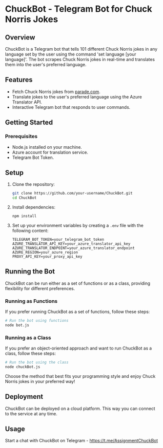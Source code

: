 # ChuckBot - Telegram Bot for Chuck Norris Jokes

## Overview

ChuckBot is a Telegram bot that tells 101 different Chuck Norris jokes in any language set by the user using the command 'set language [your language]'. The bot scrapes Chuck Norris jokes in real-time and translates them into the user's preferred language.

## Features

- Fetch Chuck Norris jokes from [parade.com](https://parade.com/968666/parade/chuck-norris-jokes/).
- Translate jokes to the user's preferred language using the Azure Translator API.
- Interactive Telegram bot that responds to user commands.

## Getting Started

### Prerequisites

- Node.js installed on your machine.
- Azure account for translation service.
- Telegram Bot Token.
## Setup

1. Clone the repository:
   ```bash
   git clone https://github.com/your-username/ChuckBot.git
   cd ChuckBot
   ```

2. Install dependencies:
   ```bash
   npm install
   ```

3. Set up your environment variables by creating a `.env` file with the following content:
   ```env
   TELEGRAM_BOT_TOKEN=your_telegram_bot_token
   AZURE_TRANSLATOR_API_KEY=your_azure_translator_api_key
   AZURE_TRANSLATOR_ENDPOINT=your_azure_translator_endpoint
   AZURE_REGION=your_azure_region
   PROXY_API_KEY=your_proxy_api_key
   ```

## Running the Bot

ChuckBot can be run either as a set of functions or as a class, providing flexibility for different preferences.

### Running as Functions

If you prefer running ChuckBot as a set of functions, follow these steps:

```bash
# Run the bot using functions
node bot.js
```

### Running as a Class

If you prefer an object-oriented approach and want to run ChuckBot as a class, follow these steps:

```bash
# Run the bot using the class
node chuckBot.js
```

Choose the method that best fits your programming style and enjoy Chuck Norris jokes in your preferred way!

## Deployment

ChuckBot can be deployed on a cloud platform. This way you can connect to the service at any time.

## Usage

Start a chat with ChuckBot on Telegram - https://t.me/AssignmentChuckBot

